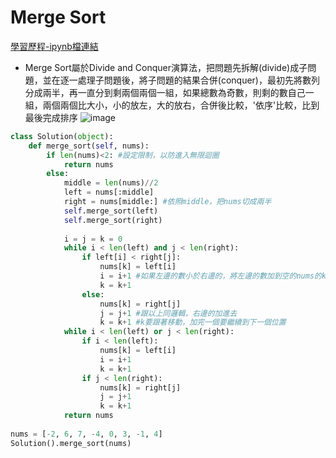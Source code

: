 # Merge Sort
[學習歷程-ipynb檔連結](https://github.com/hans0517/hans/blob/master/HW2/mergesort%E6%B5%81%E7%A8%8B%E5%9C%96%E3%80%81%E5%AD%B8%E7%BF%92%E6%AD%B7%E7%A8%8B%E3%80%81%E6%96%87%E5%AD%97%E8%AA%AA%E6%98%8E.ipynb)
* Merge Sort屬於Divide and Conquer演算法，把問題先拆解(divide)成子問題，並在逐一處理子問題後，將子問題的結果合併(conquer)，最初先將數列分成兩半，再一直分到剩兩個兩個一組，如果總數為奇數，則剩的數自己一組，兩個兩個比大小，小的放左，大的放右，合併後比較，'依序'比較，比到最後完成排序
![image](https://github.com/hans0517/hans/blob/master/week7/MS%E6%B5%81%E7%A8%8B%E5%9C%96.jpg)

```python
class Solution(object):
    def merge_sort(self, nums):
        if len(nums)<2: #設定限制，以防進入無限迴圈
            return nums
        else:
            middle = len(nums)//2
            left = nums[:middle]
            right = nums[middle:] #依照middle，把nums切成兩半
            self.merge_sort(left)
            self.merge_sort(right)
            
            i = j = k = 0
            while i < len(left) and j < len(right):
                if left[i] < right[j]:
                    nums[k] = left[i]
                    i = i+1 #如果左邊的數小於右邊的，將左邊的數加到空的nums的k
                    k = k+1
                else:
                    nums[k] = right[j]
                    j = j+1 #跟以上同邏輯，右邊的加進去
                    k = k+1 #k要跟著移動，加完一個要繼續到下一個位置
            while i < len(left) or j < len(right):
                if i < len(left):
                    nums[k] = left[i]
                    i = i+1
                    k = k+1
                if j < len(right):
                    nums[k] = right[j]
                    j = j+1
                    k = k+1
            return nums
          
nums = [-2, 6, 7, -4, 0, 3, -1, 4]
Solution().merge_sort(nums)
```
